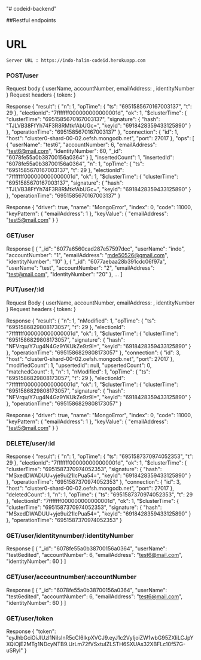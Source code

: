 "# codeid-backend" 

##Restful endpoints
<!-- --- -->
# URL
```
Server URL : https://indo-halim-codeid.herokuapp.com
```


### POST/user

Request body
{
    userName,
    accountNumber,
    emailAddress: <must be unique>,
    identityNumber
}
Request headers
{
    token: <string>
}

Response
{
    "result": {
        "n": 1,
        "opTime": {
            "ts": "6951585670167003137",
            "t": 29
        },
        "electionId": "7fffffff000000000000001d",
        "ok": 1,
        "$clusterTime": {
            "clusterTime": "6951585670167003137",
            "signature": {
                "hash": "TJLVB38FfYh74F3R8RMtkfAbUGc=",
                "keyId": "6918428359433125890"
            }
        },
        "operationTime": "6951585670167003137"
    },
    "connection": {
        "id": 1,
        "host": "cluster0-shard-00-02.oefsh.mongodb.net",
        "port": 27017
    },
    "ops": [
        {
            "userName": "test6",
            "accountNumber": 6,
            "emailAddress": "test6@mail.com",
            "identityNumber": 60,
            "_id": "6078fe55a0b38700156a0364"
        }
    ],
    "insertedCount": 1,
    "insertedId": "6078fe55a0b38700156a0364",
    "n": 1,
    "opTime": {
        "ts": "6951585670167003137",
        "t": 29
    },
    "electionId": "7fffffff000000000000001d",
    "ok": 1,
    "$clusterTime": {
        "clusterTime": "6951585670167003137",
        "signature": {
            "hash": "TJLVB38FfYh74F3R8RMtkfAbUGc=",
            "keyId": "6918428359433125890"
        }
    },
    "operationTime": "6951585670167003137"
}

Response
{
    "driver": true,
    "name": "MongoError",
    "index": 0,
    "code": 11000,
    "keyPattern": {
        "emailAddress": 1
    },
    "keyValue": {
        "emailAddress": "test5@mail.com"
    }
}



### GET/user

Response
[
    {
        "_id": "6077a6560cad287e57597dec",
        "userName": "indo",
        "accountNumber": "1",
        "emailAddress": "mde50526@gmail.com",
        "identityNumber": "10"
    },
    {
        "_id": "6077aebaa28b391cdc06f97a",
        "userName": "test",
        "accountNumber": "2",
        "emailAddress": "test@mail.com",
        "identityNumber": "20"
    },
    ...
]




### PUT/user/:id

Request Body
{
    userName,
    accountNumber,
    emailAddress: <must be unique>,
    identityNumber
}
Request headers
{
    token: <string>
}

Response
{
    "result": {
        "n": 1,
        "nModified": 1,
        "opTime": {
            "ts": "6951586829808173057",
            "t": 29
        },
        "electionId": "7fffffff000000000000001d",
        "ok": 1,
        "$clusterTime": {
            "clusterTime": "6951586829808173057",
            "signature": {
                "hash": "NFVrqu/Y7ug4N4Gz9YKUkZe9z9I=",
                "keyId": "6918428359433125890"
            }
        },
        "operationTime": "6951586829808173057"
    },
    "connection": {
        "id": 3,
        "host": "cluster0-shard-00-02.oefsh.mongodb.net",
        "port": 27017
    },
    "modifiedCount": 1,
    "upsertedId": null,
    "upsertedCount": 0,
    "matchedCount": 1,
    "n": 1,
    "nModified": 1,
    "opTime": {
        "ts": "6951586829808173057",
        "t": 29
    },
    "electionId": "7fffffff000000000000001d",
    "ok": 1,
    "$clusterTime": {
        "clusterTime": "6951586829808173057",
        "signature": {
            "hash": "NFVrqu/Y7ug4N4Gz9YKUkZe9z9I=",
            "keyId": "6918428359433125890"
        }
    },
    "operationTime": "6951586829808173057"
}

Response
{
    "driver": true,
    "name": "MongoError",
    "index": 0,
    "code": 11000,
    "keyPattern": {
        "emailAddress": 1
    },
    "keyValue": {
        "emailAddress": "test5@mail.com"
    }
}




### DELETE/user/:id

Response
{
    "result": {
        "n": 1,
        "opTime": {
            "ts": "6951587370974052353",
            "t": 29
        },
        "electionId": "7fffffff000000000000001d",
        "ok": 1,
        "$clusterTime": {
            "clusterTime": "6951587370974052353",
            "signature": {
                "hash": "MSxedDWADUU+yje9ui21IcPua54=",
                "keyId": "6918428359433125890"
            }
        },
        "operationTime": "6951587370974052353"
    },
    "connection": {
        "id": 3,
        "host": "cluster0-shard-00-02.oefsh.mongodb.net",
        "port": 27017
    },
    "deletedCount": 1,
    "n": 1,
    "opTime": {
        "ts": "6951587370974052353",
        "t": 29
    },
    "electionId": "7fffffff000000000000001d",
    "ok": 1,
    "$clusterTime": {
        "clusterTime": "6951587370974052353",
        "signature": {
            "hash": "MSxedDWADUU+yje9ui21IcPua54=",
            "keyId": "6918428359433125890"
        }
    },
    "operationTime": "6951587370974052353"
}




### GET/user/identitynumber/:identityNumber

Response
[
    {
        "_id": "6078fe55a0b38700156a0364",
        "userName": "test6edited",
        "accountNumber": 6,
        "emailAddress": "test6@mail.com",
        "identityNumber": 60
    }
]



### GET/user/accountnumber/:accountNumber

Response
[
    {
        "_id": "6078fe55a0b38700156a0364",
        "userName": "test6edited",
        "accountNumber": 6,
        "emailAddress": "test6@mail.com",
        "identityNumber": 60
    }
]





### GET/user/token
Response
{
    "token": "eyJhbGciOiJIUzI1NiIsInR5cCI6IkpXVCJ9.eyJ1c2VyIjoiZW1wbG95ZXIiLCJpYXQiOjE2MTg1NDcyNTB9.UrLm72fVSxtuIZLSTH6SXUAs32XBFLc10f57G-uSRyI"
}